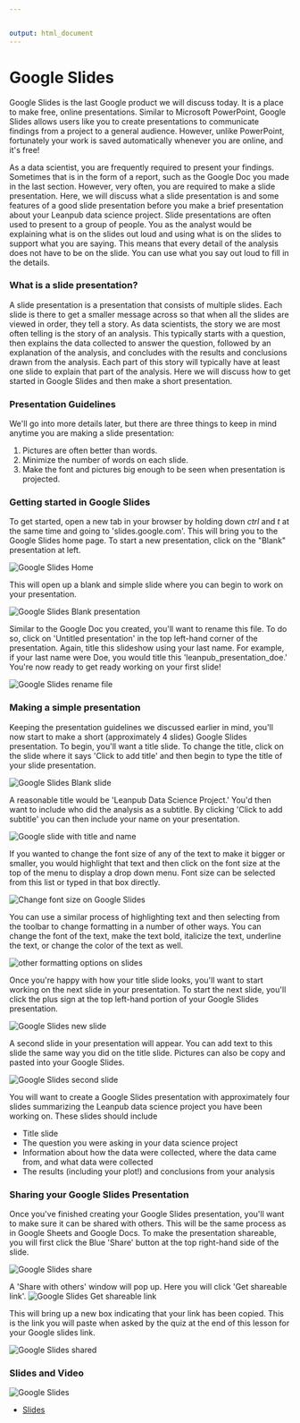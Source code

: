 ```yaml
---


output: html_document
---
```




# Google Slides

Google Slides is the last Google product we will discuss today. It is a place to make free, online presentations. Similar to Microsoft PowerPoint, Google Slides allows users like you to create presentations to communicate findings from a project to a general audience. However, unlike PowerPoint, fortunately your work is saved automatically whenever you are online, and it's free!

As a data scientist, you are frequently required to present your findings. Sometimes that is in the form of a report, such as the Google Doc you made in the last section. However, very often, you are required to make a slide presentation. Here, we will discuss what a slide presentation is and some features of a good slide presentation before you make a brief presentation about your Leanpub data science project. Slide presentations are often used to present to a group of people. You as the analyst would be explaining what is on the slides out loud and using what is on the slides to support what you are saying. This means that every detail of the analysis does not have to be on the slide. You can use what you say out loud to fill in the details.

### What is a slide presentation?

A slide presentation is a presentation that consists of multiple slides. Each slide is there to get a smaller message across so that when all the slides are viewed in order, they tell a story. As data scientists, the story we are most often telling is the story of an analysis. This typically starts with a question, then explains the data collected to answer the question, followed by an explanation of the analysis, and concludes with the results and conclusions drawn from the analysis. Each part of this story will typically have at least one slide to explain that part of the analysis. Here we will discuss how to get started in Google Slides and then make a short presentation.

### Presentation Guidelines

We'll go into more details later, but there are three things to keep in mind anytime you are making a slide presentation:
1. Pictures are often better than words.
2. Minimize the number of words on each slide.
3. Make the font and pictures big enough to be seen when presentation is projected.


### Getting started in Google Slides

To get started, open a new tab in your browser by holding down _ctrl_ and _t_ at the same time and going to 'slides.google.com'. This will bring you to the Google Slides home page. To start a new presentation, click on the "Blank" presentation at left.


![Google Slides Home](https://docs.google.com/presentation/d/1sjOuMmP1oXuqvTMeKlAoOSCqD-TOncWraD67b_pzrUE/export/png?id=1sjOuMmP1oXuqvTMeKlAoOSCqD-TOncWraD67b_pzrUE&pageid=g2bfdb07292_0_151)

This will open up a blank and simple slide where you can begin to work on your presentation.


![Google Slides Blank presentation](https://docs.google.com/presentation/d/1sjOuMmP1oXuqvTMeKlAoOSCqD-TOncWraD67b_pzrUE/export/png?id=1sjOuMmP1oXuqvTMeKlAoOSCqD-TOncWraD67b_pzrUE&pageid=g2f978f5b03_0_2)

Similar to the Google Doc you created, you'll want to rename this file. To do so, click on 'Untitled presentation' in the top left-hand corner of the presentation. Again, title this slideshow using your last name. For example, if your last name were Doe, you would title this 'leanpub_presentation_doe.' You're now ready to get ready working on your first slide!


![Google Slides rename file](https://docs.google.com/presentation/d/1sjOuMmP1oXuqvTMeKlAoOSCqD-TOncWraD67b_pzrUE/export/png?id=1sjOuMmP1oXuqvTMeKlAoOSCqD-TOncWraD67b_pzrUE&pageid=g2f978f5b03_0_12)

### Making a simple presentation

Keeping the presentation guidelines we discussed earlier in mind, you'll now start to make a short (approximately 4 slides) Google Slides presentation. To begin, you'll want a title slide. To change the title, click on the slide where it says 'Click to add title' and then begin to type the title of your slide presentation.


![Google Slides Blank slide](https://docs.google.com/presentation/d/1sjOuMmP1oXuqvTMeKlAoOSCqD-TOncWraD67b_pzrUE/export/png?id=1sjOuMmP1oXuqvTMeKlAoOSCqD-TOncWraD67b_pzrUE&pageid=g2f978f5b03_0_115)

A reasonable title would be 'Leanpub Data Science Project.' You'd then want to include who did the analysis as a subtitle. By clicking 'Click to add subtitle' you can then include your name on your presentation.


![Google slide with title and name](https://docs.google.com/presentation/d/1sjOuMmP1oXuqvTMeKlAoOSCqD-TOncWraD67b_pzrUE/export/png?id=1sjOuMmP1oXuqvTMeKlAoOSCqD-TOncWraD67b_pzrUE&pageid=g2f978f5b03_0_123)

If you wanted to change the font size of any of the text to make it bigger or smaller, you would highlight that text and then click on the font size at the top of the menu to display a drop down menu. Font size can be selected from this list or typed in that box directly.


![Change font size on Google Slides](https://docs.google.com/presentation/d/1sjOuMmP1oXuqvTMeKlAoOSCqD-TOncWraD67b_pzrUE/export/png?id=1sjOuMmP1oXuqvTMeKlAoOSCqD-TOncWraD67b_pzrUE&pageid=g2f978f5b03_0_138)

You can use a similar process of highlighting text and then selecting from the toolbar to change formatting in a number of other ways. You can change the font of the text, make the text bold, italicize the text, underline the text, or change the color of the text as well.


![other formatting options on slides](https://docs.google.com/presentation/d/1sjOuMmP1oXuqvTMeKlAoOSCqD-TOncWraD67b_pzrUE/export/png?id=1sjOuMmP1oXuqvTMeKlAoOSCqD-TOncWraD67b_pzrUE&pageid=g2f978f5b03_0_148)

Once you're happy with how your title slide looks, you'll want to start working on the next slide in your presentation. To start the next slide, you'll click the plus sign at the top left-hand portion of your Google Slides presentation.


![Google Slides new slide](https://docs.google.com/presentation/d/1sjOuMmP1oXuqvTMeKlAoOSCqD-TOncWraD67b_pzrUE/export/png?id=1sjOuMmP1oXuqvTMeKlAoOSCqD-TOncWraD67b_pzrUE&pageid=g2f978f5b03_0_161)

A second slide in your presentation will appear. You can add text to this slide the same way you did on the title slide. Pictures can also be copy and pasted into your Google Slides.


![Google Slides second slide](https://docs.google.com/presentation/d/1sjOuMmP1oXuqvTMeKlAoOSCqD-TOncWraD67b_pzrUE/export/png?id=1sjOuMmP1oXuqvTMeKlAoOSCqD-TOncWraD67b_pzrUE&pageid=g2f978f5b03_0_169)

You will want to create a Google Slides presentation with approximately four slides summarizing the Leanpub data science project you have been working on. These slides should include
* Title slide
* The question you were asking in your data science project
* Information about how the data were collected, where the data came from, and what data were collected
* The results (including your plot!) and conclusions from your analysis

### Sharing your Google Slides Presentation

Once you've finished creating your Google Slides presentation, you'll want to make sure it can be shared with others. This will be the same process as in Google Sheets and Google Docs. To make the presentation shareable, you will first click the Blue 'Share' button at the top right-hand side of the slide.


![Google Slides share](https://docs.google.com/presentation/d/1sjOuMmP1oXuqvTMeKlAoOSCqD-TOncWraD67b_pzrUE/export/png?id=1sjOuMmP1oXuqvTMeKlAoOSCqD-TOncWraD67b_pzrUE&pageid=g2f978f5b03_0_32)

A 'Share with others' window will pop up. Here you will click 'Get shareable link'.
![Google Slides Get shareable link](https://docs.google.com/presentation/d/1sjOuMmP1oXuqvTMeKlAoOSCqD-TOncWraD67b_pzrUE/export/png?id=1sjOuMmP1oXuqvTMeKlAoOSCqD-TOncWraD67b_pzrUE&pageid=g2f978f5b03_0_184)

This will bring up a new box indicating that your link has been copied. This is the link you will paste when asked by the quiz at the end of this lesson for your Google slides link.


![Google Slides shared](https://docs.google.com/presentation/d/1sjOuMmP1oXuqvTMeKlAoOSCqD-TOncWraD67b_pzrUE/export/png?id=1sjOuMmP1oXuqvTMeKlAoOSCqD-TOncWraD67b_pzrUE&pageid=g2f978f5b03_0_188)


### Slides and Video

![Google Slides](https://youtu.be/nRFevt8u_yo)

* [Slides](https://docs.google.com/presentation/d/1sjOuMmP1oXuqvTMeKlAoOSCqD-TOncWraD67b_pzrUE/edit?usp=sharing)

